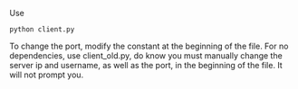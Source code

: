 Use
```
python client.py
```

To change the port, modify the constant at the beginning of the file.
For no dependencies, use client_old.py, do know you must manually change the server ip and username, as well as the port, in the beginning of the file. It will not prompt you.
